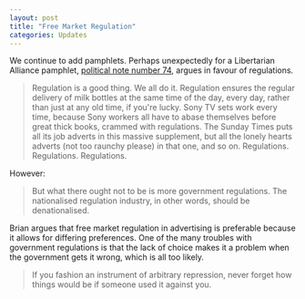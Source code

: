 ```yaml
---
layout: post
title: "Free Market Regulation"
categories: Updates
---
```

We continue to add pamphlets. Perhaps unexpectedly for a Libertarian Alliance pamphlet, [political note number 74](/la/polin074.html), argues in favour of regulations.

> Regulation is a good thing. We all do it. Regulation ensures the regular delivery of milk bottles at the same time of the day, every day, rather than just at any old time, if you're lucky. Sony TV sets work every time, because Sony workers all have to abase themselves before great thick books, crammed with regulations. The Sunday Times puts all its job adverts in this massive supplement, but all the lonely hearts adverts (not too raunchy please) in that one, and so on. Regulations. Regulations. Regulations.

However:

> But what there ought not to be is more government regulations. The nationalised regulation industry, in other words, should be denationalised.

Brian argues that free market regulation in advertising is preferable because it allows for differing preferences. One of the many troubles with government regulations is that the lack of choice makes it a problem when the government gets it wrong, which is all too likely.

> If you fashion an instrument of arbitrary repression, never forget how things would be if someone used it against you.

